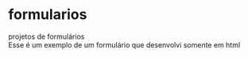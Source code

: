 # formularios<br>
projetos de formulários<br>
Esse é um exemplo de um formulário que desenvolvi somente em html<br>

